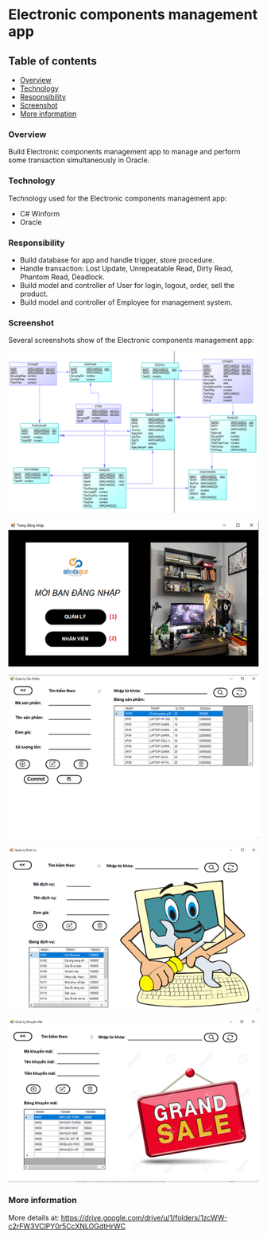 # Electronic components management app

## Table of contents
  - [Overview](#overview)
  - [Technology](#technology)
  - [Responsibility](#responsibility)
  - [Screenshot](#screenshot)
  - [More information](#information)
### Overview

Build Electronic components management app to manage and perform some transaction simultaneously in Oracle.

### Technology

Technology used for the Electronic components management app: 

- C# Winform
- Oracle

### Responsibility

- Build database for app and handle trigger, store procedure.
- Handle transaction: Lost Update, Unrepeatable Read, Dirty Read, Phantom Read, Deadlock.
- Build model and controller of User for login, logout, order, sell the product.
- Build model and controller of Employee for management system.


### Screenshot

Several screenshots show of the Electronic components management app:

![](https://github.com/Bachos0605/Electronic-components-management-app/blob/main/Image/CSDL.png)

![](https://github.com/Bachos0605/Electronic-components-management-app/blob/main/Image/%C4%90%C4%83ng%20nh%E1%BA%ADp.png)

![](https://github.com/Bachos0605/Electronic-components-management-app/blob/main/Image/Qu%E1%BA%A3n%20l%C3%BD%20s%E1%BA%A3n%20ph%E1%BA%A9m.png)

![](https://github.com/Bachos0605/Electronic-components-management-app/blob/main/Image/Qu%E1%BA%A3n%20l%C3%BD%20d%E1%BB%8Bch%20v%E1%BB%A5.png)

![](https://github.com/Bachos0605/Electronic-components-management-app/blob/main/Image/Qu%E1%BA%A3n%20l%C3%BD%20khuy%E1%BA%BFn%20m%C3%A3i.png)

### More information

More details at: https://drive.google.com/drive/u/1/folders/1zcWW-c2rFW3VClPY0r5CcXNLOGdtHrWC








